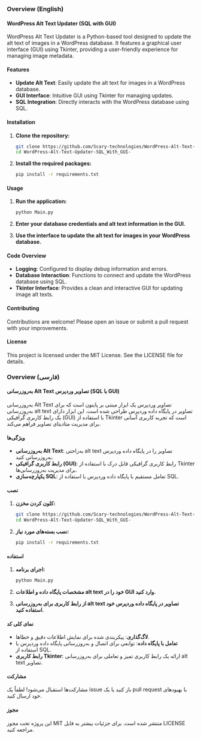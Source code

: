 ### Overview (English)

#### WordPress Alt Text Updater (SQL with GUI)

WordPress Alt Text Updater is a Python-based tool designed to update the alt text of images in a WordPress database. It features a graphical user interface (GUI) using Tkinter, providing a user-friendly experience for managing image metadata.

#### Features

- **Update Alt Text**: Easily update the alt text for images in a WordPress database.
- **GUI Interface**: Intuitive GUI using Tkinter for managing updates.
- **SQL Integration**: Directly interacts with the WordPress database using SQL.

#### Installation

1. **Clone the repository:**

    ```bash
    git clone https://github.com/Scary-technologies/WordPress-Alt-Text-Updater-SQL_With_GUI-.git
    cd WordPress-Alt-Text-Updater-SQL_With_GUI-
    ```

2. **Install the required packages:**

    ```bash
    pip install -r requirements.txt
    ```

#### Usage

1. **Run the application:**

    ```bash
    python Main.py
    ```

2. **Enter your database credentials and alt text information in the GUI.**

3. **Use the interface to update the alt text for images in your WordPress database.**

#### Code Overview

- **Logging**: Configured to display debug information and errors.
- **Database Interaction**: Functions to connect and update the WordPress database using SQL.
- **Tkinter Interface**: Provides a clean and interactive GUI for updating image alt texts.

#### Contributing

Contributions are welcome! Please open an issue or submit a pull request with your improvements.

#### License

This project is licensed under the MIT License. See the LICENSE file for details.

### Overview (فارسی)

#### به‌روزرسانی Alt Text تصاویر وردپرس (SQL با GUI)

به‌روزرسانی Alt Text تصاویر وردپرس یک ابزار مبتنی بر پایتون است که برای به‌روزرسانی alt text تصاویر در پایگاه داده وردپرس طراحی شده است. این ابزار دارای یک رابط کاربری گرافیکی (GUI) با استفاده از Tkinter است که تجربه کاربری آسانی برای مدیریت متادیتای تصاویر فراهم می‌کند.

#### ویژگی‌ها

- **به‌روزرسانی Alt Text**: به‌راحتی alt text تصاویر را در پایگاه داده وردپرس به‌روزرسانی کنید.
- **رابط کاربری گرافیکی (GUI)**: رابط کاربری گرافیکی قابل درک با استفاده از Tkinter برای مدیریت به‌روزرسانی‌ها.
- **یکپارچه‌سازی SQL**: تعامل مستقیم با پایگاه داده وردپرس با استفاده از SQL.

#### نصب

1. **کلون کردن مخزن:**

    ```bash
    git clone https://github.com/Scary-technologies/WordPress-Alt-Text-Updater-SQL_With_GUI-.git
    cd WordPress-Alt-Text-Updater-SQL_With_GUI-
    ```

2. **نصب بسته‌های مورد نیاز:**

    ```bash
    pip install -r requirements.txt
    ```

#### استفاده

1. **اجرای برنامه:**

    ```bash
    python Main.py
    ```

2. **مشخصات پایگاه داده و اطلاعات alt text خود را در GUI وارد کنید.**

3. **از رابط کاربری برای به‌روزرسانی alt text تصاویر در پایگاه داده وردپرس خود استفاده کنید.**

#### نمای کلی کد

- **لاگ‌گذاری**: پیکربندی شده برای نمایش اطلاعات دقیق و خطاها.
- **تعامل با پایگاه داده**: توابعی برای اتصال و به‌روزرسانی پایگاه داده وردپرس با استفاده از SQL.
- **رابط کاربری Tkinter**: ارائه یک رابط کاربری تمیز و تعاملی برای به‌روزرسانی alt text تصاویر.

#### مشارکت

مشارکت‌ها استقبال می‌شود! لطفاً یک issue باز کنید یا یک pull request با بهبودهای خود ارسال کنید.

#### مجوز

این پروژه تحت مجوز MIT منتشر شده است. برای جزئیات بیشتر به فایل LICENSE مراجعه کنید.
